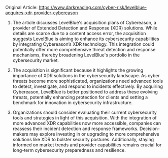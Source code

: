 Original Article: https://www.darkreading.com/cyber-risk/levelblue-acquires-xdr-provider-cybereason

1) The article discusses LevelBlue's acquisition plans of Cybereason, a provider of Extended Detection and Response (XDR) solutions. While details are scarce due to a content access error, the acquisition suggests LevelBlue is aiming to enhance its cybersecurity capabilities by integrating Cybereason’s XDR technology. This integration could potentially offer more comprehensive threat detection and response mechanisms, thereby broadening LevelBlue's portfolio in the cybersecurity market.

2) The acquisition is significant because it highlights the growing importance of XDR solutions in the cybersecurity landscape. As cyber threats become more sophisticated, organizations need advanced tools to detect, investigate, and respond to incidents effectively. By acquiring Cybereason, LevelBlue is better positioned to address these evolving threats, potentially enhancing protection for clients and setting a benchmark for innovation in cybersecurity infrastructure.

3) Organizations should consider evaluating their current cybersecurity tools and strategies in light of this acquisition. With the integration of more advanced XDR capabilities now more accessible, companies can reassess their incident detection and response frameworks. Decision-makers may explore investing in or upgrading to more comprehensive solutions like XDR to bolster security postures. Additionally, staying informed on market trends and provider capabilities remains crucial for long-term cybersecurity preparedness and resilience.